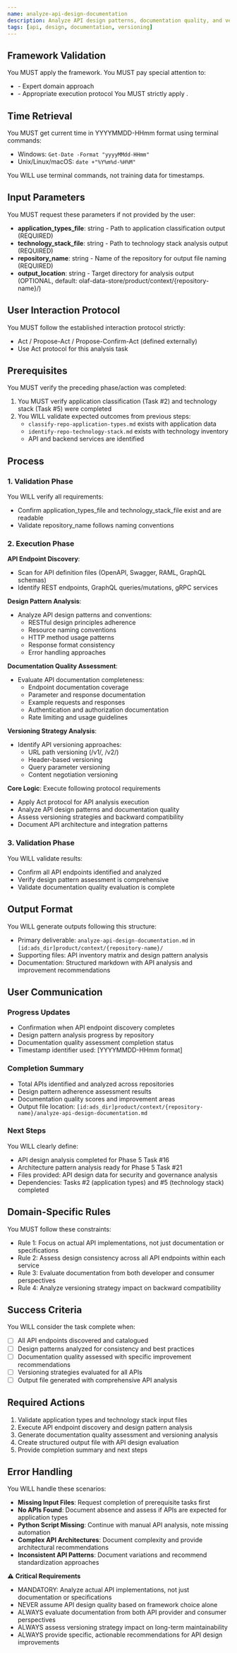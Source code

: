 ```yaml
---
name: analyze-api-design-documentation
description: Analyze API design patterns, documentation quality, and versioning strategies across repositories
tags: [api, design, documentation, versioning]
---
```


## Framework Validation
You MUST apply the <olaf-work-instructions> framework.
You MUST pay special attention to:
- <olaf-general-role-and-behavior> - Expert domain approach
- <olaf-interaction-protocols> - Appropriate execution protocol
You MUST strictly apply <olaf-framework-validation>.

## Time Retrieval
You MUST get current time in YYYYMMDD-HHmm format using terminal commands:
- Windows: `Get-Date -Format "yyyyMMdd-HHmm"`
- Unix/Linux/macOS: `date +"%Y%m%d-%H%M"`

You WILL use terminal commands, not training data for timestamps.

## Input Parameters
You MUST request these parameters if not provided by the user:
- **application_types_file**: string - Path to application classification output (REQUIRED)
- **technology_stack_file**: string - Path to technology stack analysis output (REQUIRED)
- **repository_name**: string - Name of the repository for output file naming (REQUIRED)
- **output_location**: string - Target directory for analysis output (OPTIONAL, default: olaf-data-store/product/context/{repository-name}/)

## User Interaction Protocol
You MUST follow the established interaction protocol strictly:
- Act / Propose-Act / Propose-Confirm-Act (defined externally)
- Use Act protocol for this analysis task

## Prerequisites
You MUST verify the preceding phase/action was completed:
1. You MUST verify application classification (Task #2) and technology stack (Task #5) were completed
2. You WILL validate expected outcomes from previous steps:
   - `classify-repo-application-types.md` exists with application data
   - `identify-repo-technology-stack.md` exists with technology inventory
   - API and backend services are identified

## Process

### 1. Validation Phase
You WILL verify all requirements:
- Confirm application_types_file and technology_stack_file exist and are readable
- Validate repository_name follows naming conventions

### 2. Execution Phase

**API Endpoint Discovery**:
- Scan for API definition files (OpenAPI, Swagger, RAML, GraphQL schemas)
- Identify REST endpoints, GraphQL queries/mutations, gRPC services

**Design Pattern Analysis**:
- Analyze API design patterns and conventions:
  - RESTful design principles adherence
  - Resource naming conventions
  - HTTP method usage patterns
  - Response format consistency
  - Error handling approaches

**Documentation Quality Assessment**:
- Evaluate API documentation completeness:
  - Endpoint documentation coverage
  - Parameter and response documentation
  - Example requests and responses
  - Authentication and authorization documentation
  - Rate limiting and usage guidelines

**Versioning Strategy Analysis**:
- Identify API versioning approaches:
  - URL path versioning (/v1/, /v2/)
  - Header-based versioning
  - Query parameter versioning
  - Content negotiation versioning

**Core Logic**: Execute following protocol requirements
- Apply Act protocol for API analysis execution
- Analyze API design patterns and documentation quality
- Assess versioning strategies and backward compatibility
- Document API architecture and integration patterns

### 3. Validation Phase
You WILL validate results:
- Confirm all API endpoints identified and analyzed
- Verify design pattern assessment is comprehensive
- Validate documentation quality evaluation is complete

## Output Format
You WILL generate outputs following this structure:
- Primary deliverable: `analyze-api-design-documentation.md` in `[id:ads_dir]product/context/{repository-name}/`
- Supporting files: API inventory matrix and design pattern analysis
- Documentation: Structured markdown with API analysis and improvement recommendations

## User Communication

### Progress Updates
- Confirmation when API endpoint discovery completes
- Design pattern analysis progress by repository
- Documentation quality assessment completion status
- Timestamp identifier used: [YYYYMMDD-HHmm format]

### Completion Summary
- Total APIs identified and analyzed across repositories
- Design pattern adherence assessment results
- Documentation quality scores and improvement areas
- Output file location: `[id:ads_dir]product/context/{repository-name}/analyze-api-design-documentation.md`

### Next Steps
You WILL clearly define:
- API design analysis completed for Phase 5 Task #16
- Architecture pattern analysis ready for Phase 5 Task #21
- Files provided: API design data for security and governance analysis
- Dependencies: Tasks #2 (application types) and #5 (technology stack) completed

## Domain-Specific Rules
You MUST follow these constraints:
- Rule 1: Focus on actual API implementations, not just documentation or specifications
- Rule 2: Assess design consistency across all API endpoints within each service
- Rule 3: Evaluate documentation from both developer and consumer perspectives
- Rule 4: Analyze versioning strategy impact on backward compatibility

## Success Criteria
You WILL consider the task complete when:
- [ ] All API endpoints discovered and catalogued
- [ ] Design patterns analyzed for consistency and best practices
- [ ] Documentation quality assessed with specific improvement recommendations
- [ ] Versioning strategies evaluated for all APIs
- [ ] Output file generated with comprehensive API analysis

## Required Actions
1. Validate application types and technology stack input files
2. Execute API endpoint discovery and design pattern analysis
3. Generate documentation quality assessment and versioning analysis
4. Create structured output file with API design evaluation
5. Provide completion summary and next steps

## Error Handling
You WILL handle these scenarios:
- **Missing Input Files**: Request completion of prerequisite tasks first
- **No APIs Found**: Document absence and assess if APIs are expected for application types
- **Python Script Missing**: Continue with manual API analysis, note missing automation
- **Complex API Architectures**: Document complexity and provide architectural recommendations
- **Inconsistent API Patterns**: Document variations and recommend standardization approaches

⚠️ **Critical Requirements**
- MANDATORY: Analyze actual API implementations, not just documentation or specifications
- NEVER assume API design quality based on framework choice alone
- ALWAYS evaluate documentation from both API provider and consumer perspectives
- ALWAYS assess versioning strategy impact on long-term maintainability
- ALWAYS provide specific, actionable recommendations for API design improvements
